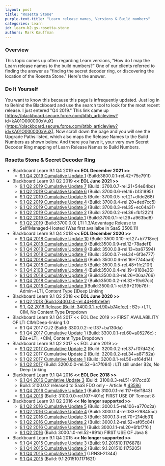 ```yaml
---
layout: post
title: "Rosetta Stone"
purple-text-title: "Learn release names, Versions & Build numbers"
categories: Learn
id: learn-b2-gs-rosetta-stone
authors: Mark Kauffman
---
```

### Overview

This topic comes up often regarding Learn versions, "How do I map the Learn release names to the build numbers?" One of our clients referred to finding the answer as "finding the secret decoder ring, or discovering the location of the Rosetta Stone." Here's the answer.

### Do It Yourself
You want to know this because this page is infrequently updated. Just log in to Behind the Blackboard and use the search tool to look for the most recent release. I just entered "Q4 2019." This link came up [https://blackboard.secure.force.com/btbb_articleview?id=kA01O000000xVuX](https://blackboard.secure.force.com/btbb_articleview?id=kA01O000000xVuX). Now scroll down the page and you will see the Upgrade Paths listed, which also maps the Release Names to the Build Numbers as shown below. And there you have it, your very own Secret Decoder Ring mapping of Learn Release Names to Build Numbers.

### Rosetta Stone & Secret Decoder Ring

*   Blackboard Learn 9.1 Q4 2019 **<< EOL December 2021 >>**
    *   [9.1 Q4 2019 Cumulative Update 1](https://blackboard.secure.force.com/btbb_articleview?id=kA01O000000xVuX) (Build:3800.0.1-rel.42+75c791f)
*   Blackboard Learn 9.1 Q2 2019 **<< EOL June 2021 >>**
    *   [9.1 Q2 2019 Cumulative Update 7](https://blackboard.secure.force.com/btbb_articleview?id=kA01O000000xVte) (Build: 3700.0.7-rel.21+54e64bd)
    *   [9.1 Q2 2019 Cumulative Update 6](https://blackboard.secure.force.com/btbb_articleview?id=kA01O000000xVRG) (Build: 3700.0.6-rel.16+b131895)
    *   [9.1 Q2 2019 Cumulative Update 5](https://blackboard.secure.force.com/btbb_articleview?id=kA01O000000xVJb) (Build: 3700.0.5-rel.21+dfdd268)
    *   [9.1 Q2 2019 Cumulative Update 4](https://blackboard.secure.force.com/btbb_articleview?id=kA01O000000xV63) (Build: 3700.0.4-rel.20+ded7cc5)
    *   [9.1 Q2 2019 Cumulative Update 3](https://blackboard.secure.force.com/btbb_articleview?id=kA01O000000xUbF) (Build: 3700.0.3-rel.35+ec64a31)
    *   [9.1 Q2 2019 Cumulative Update 2](https://blackboard.secure.force.com/btbb_articleview?id=kA01O000000xUMU) (Build: 3700.0.2-rel.36+fbf2221)
    *   [9.1 Q2 2019 Cumulative Update 1](https://blackboard.secure.force.com/btbb_articleview?id=kA01O000000Pf2S) (Build:3700.0.1-rel.29+a963bd8)
    *   [9.1 Q2 2019](https://blackboard.secure.force.com/btbb_articleview?id=kA41O000000Cgap) (Build:3700.0.0) LTI 1.3/Advantage Release to Self/Managed-Hosted (Was first availalbe in SaaS 3500.11)
*   Blackboard Learn 9.1 Q4 2018 **<< EOL December 2020 >>**
    *   [9.1 Q4 2018 Cumulative Update 10](https://blackboard.secure.force.com/btbb_articleview?id=kA01O000000xVtZ) (Build: 3500.0.10-rel.27+b7718ce)
    *   [9.1 Q4 2018 Cumulative Update 9](http://blackboard.secure.force.com/btbb_articleview?id=kA01O000000xVJg) (Build:3500.0.9-rel.12+78adef1)
    *   [9.1 Q4 2018 Cumulative Update 8](https://blackboard.secure.force.com/publickbarticleview?id=kA01O000000xV4CSAU) (Build: 3500.0.8-rel.13+ba67594)
    *   [9.1 Q4 2018 Cumulative Update 7](https://blackboard.secure.force.com/btbb_articleview?id=kA01O000000xUbK) (Build: 3500.0.7-rel.34+6f3e777)
    *   [9.1 Q4 2018 Cumulative Update 6](https://blackboard.secure.force.com/publickbarticleview?id=kA01O000000Pero) (Build: 3500.0.6-rel.16+7744aa6)
    *   [9.1 Q4 2018 Cumulative Update 5](https://blackboard.secure.force.com/btbb_articleview?id=kA01O000000PeZk) (Build: 3500.0.5-rel.48+1fc210f)
    *   [9.1 Q4 2108 Cumulative Update 4](https://blackboard.secure.force.com/btbb_articleview?id=kA0390000005GL3) (Build:3500.0.4-rel.19+9180e36)
    *   [9.1 Q4 2018 Cumulative Update 3](https://blackboard.secure.force.com/apex/btbb_articleview?id=kA039000000PvnE) (Build:3500.0.3-rel.26+06aa766)
    *   [9.1 Q4 2018 Cumulative Update 2](https://blackboard.secure.force.com/btbb_articleview?id=kA039000000Tm09) (Build:3500.0.2-rel.32+19c67cc)
    *   [9.1 Q4 2018 Cumulative Update 1](https://community.blackboard.com/external-link.jspa?url=https%3A%2F%2Fblackboard.secure.force.com%2Fbtbb_articleview%3Fid%3DkA039000000Tlvx)(Build:3500.0.1-rel.59+219b76) : Admin->LTI, Content Type \[\]Deep Linking
*   Blackboard Learn 9.1 Q2 2018 **<< EOL June 2020 >>**
    *   [9.1 Q2 2018 (Build:3400.0.0-rel.44+9fb1e0e)](https://community.blackboard.com/external-link.jspa?url=https%3A%2F%2Fblackboard.secure.force.com%2Fbtbb_articleview%3Fid%3DkA4390000008SoQ)
    *   [9.1, Q2 2018 Release (Build: 3400.0.1-rel.90+b74efee)](https://community.blackboard.com/external-link.jspa?url=https%3A%2F%2Fblackboard.secure.force.com%2Fbtbb_articleview%3Fid%3DkA0390000005EnP) : B2s->LTI, CIM, No Content Type Dropdown
*   Blackboard Learn 9.1 Q4 2017 << EOL Dec 2019 >> FIRST AVAILABILITY OF LTI CIM/Deep-linking 1.0
    *   9.1 Q4 2017 CU2 (Build: 3300.0.2-rel.137+ba130da)
    *   [9.1 Q4 2017 Cumulative Update 1](https://community.blackboard.com/external-link.jspa?url=https%3A%2F%2Fblackboard.secure.force.com%2Fbtbb_articleview%3Fid%3DkA039000000H1tF) (Build: 3300.0.1-rel.60+a05276c) : B2s->LTI, +CIM, Content Type Dropdown
*   Blackboard Learn 9.1 Q2 2017 << EOL June 2019 >>
    *   [9.1 Q2 2017 Cumulative Update 2](https://community.blackboard.com/external-link.jspa?url=https%3A%2F%2Fblackboard.secure.force.com%2Fbtbb_articleview%3Fid%3DkA039000000H2K8) (Build: 3200.0.2-rel.37+f07d42b)
    *   9.1 Q2 2017 Cumulative Update 2 (Build: 3200.0.2-rel.34+a87152a)
    *   [9.1 Q2 2017 Cumulative Update 1](https://community.blackboard.com/external-link.jspa?url=http%3A%2F%2Fblackboard.secure.force.com%2Fbtbb_articleview%3Fid%3DkA039000000H1tF) (Build: 3200.0.1-rel.56+af64d14)
    *   [9.1 Q2 2017](https://community.blackboard.com/external-link.jspa?url=https%3A%2F%2Fblackboard.secure.force.com%2Fbtbb_articleview%3Fid%3DkA439000000Cidz) (Build: 3200.0.0-rel.52+647f084) : LTI still under B2s, No Deep Linking
*   Blackboard Learn 9.1 Q4 2016 **<< EOL Dec 2018 >>**
    *   [9.1 Q4 2016 Cumlative Update 3](https://community.blackboard.com/external-link.jspa?url=https%3A%2F%2Fblackboard.secure.force.com%2Fbtbb_articleview%3Fid%3DkA03900000093Cw) (Build: 3100.0.3-rel.51+917ccd3)
    *   Build: 3100.0.2 released to SaaS FDO only - Article # [43586](https://community.blackboard.com/external-link.jspa?url=https%3A%2F%2Fblackboard.secure.force.com%2Fbtbb_articleview%3Fid%3DkAA390000004CeL)
    *   [9.1 Q4 2016 Cumulative Update 1](https://community.blackboard.com/external-link.jspa?url=https%3A%2F%2Fblackboard.secure.force.com%2Fbtbb_articleview%3Fid%3DkA03900000092tp) (Build: 3100.0.1-rel.117+6ef1843)
    *   [9.1 Q4 2016](https://community.blackboard.com/external-link.jspa?url=https%3A%2F%2Fblackboard.secure.force.com%2Fbtbb_articleview%3Fid%3DkA439000000CgaJ) (Build: 3100.0.0-rel.107+401e) FIRST USE OF Tomcat 8
*   Blackboard Learn 9.1 Q2 2016 **<< No longer supported >>**
    *   [9.1 Q2 2016 Cumulative Update 5](https://community.blackboard.com/external-link.jspa?url=https%3A%2F%2Fblackboard.secure.force.com%2Fbtbb_articleview%3Fid%3DkA03900000093F2) (Build: 3000.1.5-rel.106+a770c2a)
    *   [9.1 Q2 2016 Cumulative Update 4](https://community.blackboard.com/external-link.jspa?url=https%3A%2F%2Fblackboard.secure.force.com%2Fbtbb_articleview%3Fid%3DkA03900000092kJ) (Build: 3000.1.4-rel.183+298455c)
    *   [9.1 Q2 2016 Cumulative Update 3](https://community.blackboard.com/external-link.jspa?url=https%3A%2F%2Fblackboard.secure.force.com%2Fbtbb_articleview%3Fid%3DkA039000000LKE3) (Build: 3000.1.3-rel.70+214db31)
    *   [9.1 Q2 2016 Cumulative Update 2](https://community.blackboard.com/external-link.jspa?url=https%3A%2F%2Fblackboard.secure.force.com%2Fbtbb_articleview%3Fid%3DkA039000000LK5f) (Build: 3000.1.2-rel.52+af05c84)
    *   [9.1 Q2 2016 Cumulative Update 1](https://community.blackboard.com/external-link.jspa?url=https%3A%2F%2Fblackboard.secure.force.com%2Fbtbb_articleview%3Fid%3DkA0390000004fiv) (Build: 3000.1.1-rel.20+6fbf7f6  )
    *   [9.1 Q2 2016](https://community.blackboard.com/external-link.jspa?url=https%3A%2F%2Fblackboard.secure.force.com%2Fbtbb_articleview%3Fid%3DkA439000000039Z) (Build: 3000.1.0-rel.52+991d) FIRST USE OF Java 8
*   Blackboard Learn 9.1 Q4 2015 **<< No longer supported >>**
    *   [9.1 Q4 2015 Cumulative Update 3](https://community.blackboard.com/external-link.jspa?url=https%3A%2F%2Fblackboard.secure.force.com%2Fbtbb_articleview%3Fid%3DkA03900000092fJ) (Build: 9.1.201510.1176878)
    *   [9.1 Q4 2015 Cumulative Update 2](https://community.blackboard.com/external-link.jspa?url=https%3A%2F%2Fblackboard.secure.force.com%2Fbtbb_articleview%3Fid%3DkA0390000004fs7) (Build: 9.1.201510.1175205)
    *   [9.1 Q4 2015 Cumulative Update 1](https://community.blackboard.com/external-link.jspa?url=https%3A%2F%2Fblackboard.secure.force.com%2Fbtbb_articleview%3Fid%3DkA0390000000Djn) (LRNSI-21344)
    *   [9.1 Q4 2015](https://community.blackboard.com/external-link.jspa?url=https%3A%2F%2Fblackboard.secure.force.com%2Fbtbb_articleview%3Fid%3DkA47000000002kA) (Build: 9.1.201510.1171621)